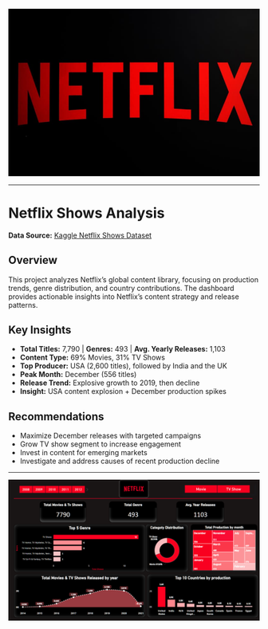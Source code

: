 <p align="center">
  <img src="netflix-icon.jpg" alt="Web App Sample" width="600"/>
</p>

---

# Netflix Shows Analysis

**Data Source:** [Kaggle Netflix Shows Dataset](https://www.kaggle.com/datasets/shivamb/netflix-shows)

## Overview
This project analyzes Netflix’s global content library, focusing on production trends, genre distribution, and country contributions. The dashboard provides actionable insights into Netflix’s content strategy and release patterns.

## Key Insights
- **Total Titles:** 7,790 | **Genres:** 493 | **Avg. Yearly Releases:** 1,103
- **Content Type:** 69% Movies, 31% TV Shows
- **Top Producer:** USA (2,600 titles), followed by India and the UK
- **Peak Month:** December (556 titles)
- **Release Trend:** Explosive growth to 2019, then decline
- **Insight:** USA content explosion + December production spikes

## Recommendations
- Maximize December releases with targeted campaigns
- Grow TV show segment to increase engagement
- Invest in content for emerging markets
- Investigate and address causes of recent production decline

---

<p align="center">
  <img src="Dash 3.png" alt="Web App Sample" width="600"/>
</p>
